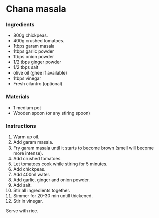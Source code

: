 # Chana masala

### Ingredients
- 800g chickpeas.
- 400g crushed tomatoes.
- 1tbps garam masala
- 1tbps garlic powder
- 1tbps onion powder
- 1/2 tbps ginger powder
- 1/2 tbps salt
- olive oil (ghee if available)
- 1tbps vinegar
- Fresh cilantro (optional)

### Materials
- 1 medium pot
- Wooden spoon (or any stiring spoon)

### Instructions
1. Warm up oil.
2. Add garam masala.
3. Fry garam masala until it starts to become brown (smell will become more intense).
4. Add crushed tomatoes.
5. Let tomatoes cook while stiring for 5 minutes.
6. Add chickpeas.
7. Add 400ml water.
8. Add garlic, ginger and onion powder.
9. Add salt.
10. Stir all ingredients together.
11. Simmer for 20-30 min untill thickened.
12. Stir in vinegar.

Serve with rice.

